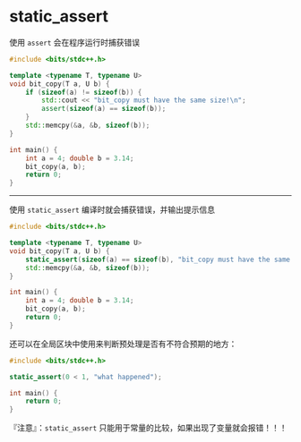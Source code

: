 # static_assert

使用 `assert` 会在程序运行时捕获错误

```cpp
#include <bits/stdc++.h>

template <typename T, typename U> 
void bit_copy(T a, U b) {
    if (sizeof(a) != sizeof(b)) {
        std::cout << "bit_copy must have the same size!\n";
        assert(sizeof(a) == sizeof(b));
    }
    std::memcpy(&a, &b, sizeof(b));
}

int main() {
    int a = 4; double b = 3.14;
    bit_copy(a, b);
    return 0;
}
```

---

使用 `static_assert` 编译时就会捕获错误，并输出提示信息

```cpp
#include <bits/stdc++.h>

template <typename T, typename U> 
void bit_copy(T a, U b) {
    static_assert(sizeof(a) == sizeof(b), "bit_copy must have the same size!");
    std::memcpy(&a, &b, sizeof(b));
}

int main() {
    int a = 4; double b = 3.14;
    bit_copy(a, b);
    return 0;
}
```

还可以在全局区块中使用来判断预处理是否有不符合预期的地方：

```cpp
#include <bits/stdc++.h>

static_assert(0 < 1, "what happened");

int main() {
    return 0;
}
```

『注意』：`static_assert` 只能用于常量的比较，如果出现了变量就会报错！！！
